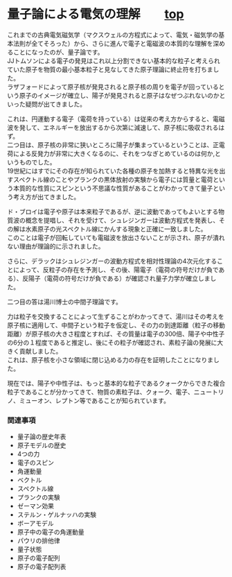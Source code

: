 # 量子論による電気の理解　　[top](./index.md)

これまでの古典電気磁気学（マクスウェルの方程式によって、電気・磁気学の基本法則が全てそろった）から、さらに進んで電子と電磁波の本質的な理解を深めることになったのが、量子論です。  
JJトムソンによる電子の発見はこれ以上分割できない基本的な粒子と考えられていた原子を物質の最小基本粒子と見なしてきた原子理論に終止符を打ちました。  
ラザフォードによって原子核が発見されると原子核の周りを電子が回っているという原子のイメージが確立し、陽子が発見されると原子はなぜつぶれないのかといった疑問が出てきました。

これは、円運動する電子（電荷を持っている）は従来の考え方からすると、電磁波を発して、エネルギーを放出するから次第に減速して、原子核に吸収されるはず。  
二つ目は、原子核の非常に狭いところに陽子が集まっているということは、正電荷による反発力が非常に大きくなるのに、それをつなぎとめているのは何か,というものでした。  
19世紀にはすでにその存在が知られていた各種の原子を加熱すると特異な光を出すスペクトル線のことやプランクの黒体放射の実験から電子には質量と電荷という本質的な性質にスピンという不思議な性質があることがわかってきて量子という考え方が出てきました。

ド・ブロイは電子や原子は本来粒子であるが、逆に波動であってもよいとする物質波の概念を提唱し、それを受けて、シュレジンガーは波動方程式を発表し、その解は水素原子の光スペクトル線にかんする現象と正確に一致しました。  
このことは電子が回転していても電磁波を放出さないことが示され、原子が潰れない理由が理論的に示されました。

さらに、デラックはシュレジンガーの波動方程式を相対性理論の4次元化することによって、反粒子の存在を予測し、その後、陽電子（電荷の符号だけが負である）、反陽子（電荷の符号だけが負である）が確認され量子力学が確立しました。

二つ目の答は湯川博士の中間子理論です。

力は粒子を交換することによって生ずることがわかってきて、湯川はその考えを原子核に適用して、中間子という粒子を仮定し、その力の到達距離（粒子の移動距離）が原子核の大きさ程度とすれば、その質量は電子の300倍、陽子や中性子の6分の１程度であると推定し、後にその粒子が確認され、素粒子論の発展に大きく貢献しました。  
これは、原子核を小さな領域に閉じ込める力の存在を証明したことになりました。

現在では、陽子や中性子は、もっと基本的な粒子であるクォークからできた複合粒子であることが分かってきて、物質の素粒子は、クォーク、電子、ニュートリノ、ミューオン、レプトン等であることが知られています。

### 関連事項

* 量子論の歴史年表　 
* 原子モデルの歴史 　
* 4つの力　 
* 電子のスピン
* 角運動量　
* ベクトル　
* スペクトル線　
* プランクの実験　
* ゼーマン効果　
* ステルン・ゲルナッハの実験　
* ボーアモデル　
* 原子中の電子の角運動量　
* パウリの排他律　
* 量子状態　
* 原子の電子配列　
* 原子の電子配列表　

